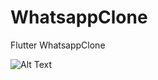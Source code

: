 # WhatsappClone
Flutter WhatsappClone

![Alt Text](https://im3.ezgif.com/tmp/ezgif-3-a2accf0483.gif)
